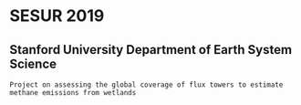 # SESUR 2019
## Stanford University Department of Earth System Science
```
Project on assessing the global coverage of flux towers to estimate methane emissions from wetlands
```
